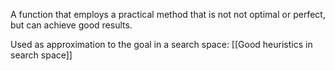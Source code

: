  A function that employs a practical method that is not not optimal or perfect, but can achieve good results.
 
 Used as approximation to the goal in a search space: [[Good heuristics in search space]]